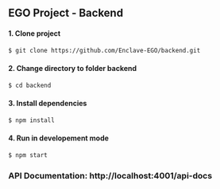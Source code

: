 ## EGO Project - Backend

#### 1. Clone project

```bash
$ git clone https://github.com/Enclave-EGO/backend.git
```

#### 2. Change directory to folder backend

```bash
$ cd backend
```

#### 3. Install dependencies

```bash
$ npm install
```

#### 4. Run in developement mode

```bash
$ npm start
```

### API Documentation: http://localhost:4001/api-docs
